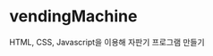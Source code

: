 # vendingMachine

HTML, CSS, Javascript을 이용해 자판기 프로그램 만들기

[](https://github.com/bringvotrevin/Storage/blob/main/gitREADME/vendingMachine.png?raw=true)
